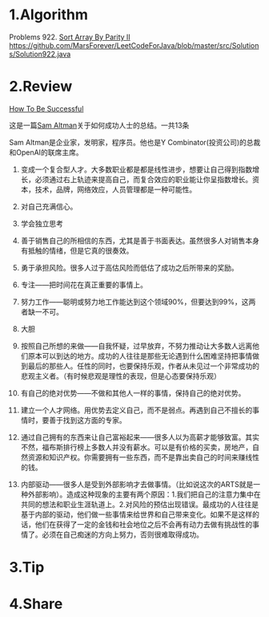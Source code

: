 # 1.Algorithm

Problems 922. [Sort Array By Parity II](https://leetcode.com/problems/sort-array-by-parity-ii/)
https://github.com/MarsForever/LeetCodeForJava/blob/master/src/Solutions/Solution922.java

# 2.Review

[How To Be Successful](http://blog.samaltman.com/how-to-be-successful)

这是一篇[Sam Altman](https://www.wikiwand.com/en/Sam_Altman)关于如何成功人士的总结。一共13条

Sam Altman是企业家，发明家，程序员。他也是Y Combinator(投资公司)的总裁和OpenAI的联席主席。

1. 变成一个复合型人才。大多数职业都是都是线性进步，想要让自己得到指数增长，必须通过右上轨迹来提高自己，而复合效应的职业能让你呈指数增长。资本，技术，品牌，网络效应，人员管理都是一种可能性。

2. 对自己充满信心。

3. 学会独立思考

4. 善于销售自己的所相信的东西，尤其是善于书面表达。虽然很多人对销售本身有抵触的情绪，但是它真的很奏效。

5. 勇于承担风险。很多人过于高估风险而低估了成功之后所带来的奖励。

6. 专注——把时间花在真正重要的事情上。

7. 努力工作——聪明或努力地工作能达到这个领域90%，但要达到99%，这两者缺一不可。

8. 大胆

9. 按照自己所想的来做——自我怀疑，过早放弃，不努力推动让大多数人远离他们原本可以到达的地方。成功的人往往是那些无论遇到什么困难坚持把事情做到最后的那些人。任性的同时，也要保持乐观，作者从未见过一个非常成功的悲观主义者。（有时候悲观是理性的表现，但是心态要保持乐观）

10. 有自己的绝对优势——不做和其他人一样的事情，保持自己的绝对优势。

11. 建立一个人才网络。用优势去定义自己，而不是弱点。再遇到自己不擅长的事情时，要善于找到这方面的专家。

12. 通过自己拥有的东西来让自己富裕起来——很多人以为高薪才能够致富。其实不然，福布斯排行榜上多数人并没有薪水。可以是有价格的买卖，房地产，自然资源和知识产权。你需要拥有一些东西，而不是靠出卖自己的时间来赚线性的钱。

13. 内部驱动——很多人是受到外部影响才去做事情。（比如说这次的ARTS就是一种外部影响）。造成这种现象的主要有两个原因：1.我们把自己的注意力集中在共同的想法和职业生涯轨道上。2.对风险的预估出现错误。最成功的人往往是基于内部的驱动，他们做一些事情来给世界和自己带来变化。如果不是这样的话，他们在获得了一定的金钱和社会地位之后不会再有动力去做有挑战性的事情了。必须在自己痴迷的方向上努力，否则很难取得成功。

    


# 3.Tip


# 4.Share
